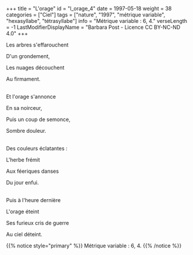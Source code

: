 +++
title = "L'orage"
id = "l_orage_4"
date = 1997-05-18
weight = 38
categories = ["Ciel"]
tags = ["nature", "1997", "métrique variable", "hexasyllabe", "tétrasyllabe"]
info = "Métrique variable : 6, 4."
verseLength = -1
LastModifierDisplayName = "Barbara Post - Licence CC BY-NC-ND 4.0"
+++

Les arbres s'effarouchent

D'un grondement,

Les nuages découchent

Au firmament.

 \
Et l'orage s'annonce

En sa noirceur,

Puis un coup de semonce,

Sombre douleur.

 \
Des couleurs éclatantes :

L'herbe frémit

Aux féeriques danses

Du jour enfui.

 \
Puis à l'heure dernière

L'orage éteint

Ses furieux cris de guerre

Au ciel déteint.

{{% notice style="primary" %}}
Métrique variable : 6, 4.
{{% /notice %}}
